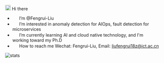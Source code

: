 <img src="https://media.giphy.com/media/hvRJCLFzcasrR4ia7z/giphy.gif" width="18" height="18"> Hi there

- <img src="https://media.giphy.com/media/L05Su3yKJczBwt4vai/giphy.gif" width="18" height="13"> I’m @Fengrui-Liu
- <img src="https://media.giphy.com/media/jRGqHB6RC5Nh7ZJLDb/giphy.gif" width="18" height="16"> I’m interested in anomaly detection for AIOps, fault detection for microservices
- <img src="https://media.giphy.com/media/wzeS5qCu28sSmP3bBh/giphy.gif" width="18" height="16"> I’m currently learning AI and cloud native technology, and I'm working toward my Ph.D
- <img src="https://media.giphy.com/media/iPRtIf0OlGlSnNfV7W/giphy.gif" width="18" height="16"> How to reach me Wechat: Fengrui-Liu, Email: liufengrui18z@ict.ac.cn

![stats](https://github-readme-stats.vercel.app/api?username=Fengrui-Liu&show_icons=true)


